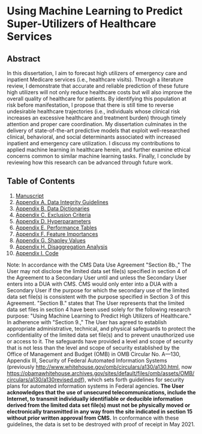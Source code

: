 # Using Machine Learning to Predict Super-Utilizers of Healthcare Services

## Abstract

In this dissertation, I aim to forecast high utilizers of emergency care and inpatient Medicare services (i.e., healthcare visits). Through a literature review, I demonstrate that accurate and reliable prediction of these future high utilizers will not only reduce healthcare costs but will also improve the overall quality of healthcare for patients. By identifying this population at risk before manifestation, I propose that there is still time to reverse undesirable healthcare trajectories (i.e., individuals whose clinical risk increases an excessive healthcare and treatment burden) through timely attention and proper care coordination. My dissertation culminates in the delivery of state-of-the-art predictive models that exploit well-researched clinical, behavioral, and social determinants associated with increased inpatient and emergency care utilization. I discuss my contributions to applied machine learning in healthcare herein, and further examine ethical concerns common to similar machine learning tasks. Finally, I conclude by reviewing how this research can be advanced through future work.

## Table of Contents
1. [Manuscript](https://github.com/kevinbuchanjr/dissertation/blob/master/Buchan-Kevin-Dissertation.pdf)
2. [Appendix A. Data Integrity Guidelines](https://github.com/kevinbuchanjr/dissertation/tree/master/Appendix%20A.%20Data%20Integrity%20Guidelines)
3. [Appendix B. Data Dictionaries](https://github.com/kevinbuchanjr/dissertation/tree/master/Appendix%20B.%20Data%20Dictionaries)
4. [Appendix C. Exclusion Criteria](https://github.com/kevinbuchanjr/dissertation/tree/master/Appendix%20C.%20Exclusion%20Criteria)
6. [Appendix D. Hyperparameters](https://github.com/kevinbuchanjr/dissertation/tree/master/Appendix%20D.%20Hyperparameters)
7. [Appendix E. Performance Tables](https://github.com/kevinbuchanjr/dissertation/tree/master/Appendix%20E.%20Performance%20Tables)
8. [Appendix F. Feature Importances](https://github.com/kevinbuchanjr/dissertation/tree/master/Appendix%20F.%20Feature%20Importances)
9. [Appendix G. Shapley Values]()
10. [Appendix H. Disaggregation Analysis](https://github.com/kevinbuchanjr/dissertation/tree/master/Appendix%20H.%20Disaggregation%20Analysis)
11. [Appendix I. Code]()

Note: In accordance with the CMS Data Use Agreement "Section 8b.," The User may not disclose the limited data set file(s) specified in section 4 of the Agreement to a Secondary User until and unless the Secondary User enters into a DUA with CMS. CMS would only enter into a DUA with a Secondary User if the purpose for which the secondary use of the limited data set file(s) is consistent with the purpose specified in Section 3 of this Agreement. "Section B." states that The User represents that the limited data set files in section 4 have been used solely for the following research purpose:
"Using Machine Learning to Predict High Utilizers of Healthcare." In adherence with "Section 9.," The User has agreed to establish appropriate administrative, technical, and physical safeguards to protect the confidentiality of the limited data set file(s) and to prevent unauthorized use or access to it. The safeguards have provided a level and scope of security that is not less than the level and scope of security established by the Office of Management and Budget (OMB) in OMB Circular No. A—130, Appendix III, Security of Federal Automated Information Systems (previously http://www.whitehouse.gov/omb/circulars/a130/a130.html, now https://obamawhitehouse.archives.gov/sites/default/files/omb/assets/OMB/circulars/a130/a130revised.pdf), which sets forth guidelines for security plans for automated information systems in Federal agencies. **The User acknowledges that the use of unsecured telecommunications, include the Internet, to transmit individually identifiable or deducible information derived from the limited data set file(s) must not be physically moved or electronically transmitted in any way from the site indicated in section 15 without prior written approval from CMS.** In conformance with these guidelines, the data is set to be destroyed with proof of receipt in May 2021.